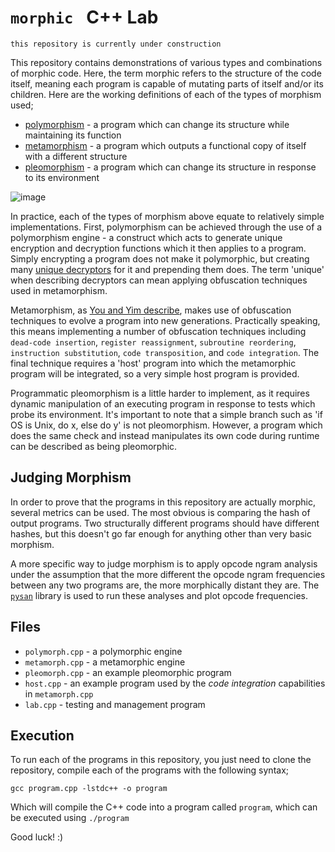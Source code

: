 # `morphic ` C++ Lab

`this repository is currently under construction`

This repository contains demonstrations of various types and combinations of morphic code. Here, the term morphic refers to the structure of the code itself, meaning each program is capable of mutating parts of itself and/or its children. Here are the working definitions of each of the types of morphism used;

- [polymorphism](https://en.wikipedia.org/wiki/Polymorphic_code) - a program which can change its structure while maintaining its function
- [metamorphism](https://en.wikipedia.org/wiki/Metamorphic_code) - a program which outputs a functional copy of itself with a different structure
- [pleomorphism](https://en.wikipedia.org/wiki/Pleomorphism_(microbiology)) - a program which can change its structure in response to its environment

![image](https://github.com/ojscholten/poly/blob/main/engine.png)

In practice, each of the types of morphism above equate to relatively simple implementations. First, polymorphism can be achieved through the use of a polymorphism engine - a construct which acts to generate unique encryption and decryption functions which it then applies to a program. Simply encrypting a program does not make it polymorphic, but creating many [unique decryptors](https://www.youtube.com/watch?v=Jsohdah8ZCg&t=175s) for it and prepending them does. The term 'unique' when describing decryptors can mean applying obfuscation techniques used in metamorphism.

Metamorphism, as [You and Yim describe](https://profsandhu.com/cs5323_s18/yk_2010.pdf), makes use of obfuscation techniques to evolve a program into new generations. Practically speaking, this means implementing a number of obfuscation techniques including `dead-code insertion`, `register reassignment`, `subroutine reordering`, `instruction substitution`, `code transposition`, and `code integration`. The final technique requires a 'host' program into which the metamorphic program will be integrated, so a very simple host program is provided.

Programmatic pleomorphism is a little harder to implement, as it requires dynamic manipulation of an executing program in response to tests which probe its environment. It's important to note that a simple branch such as 'if OS is Unix, do x, else do y' is not pleomorphism. However, a program which does the same check and instead manipulates its own code during runtime can be described as being pleomorphic.

## Judging Morphism
In order to prove that the programs in this repository are actually morphic, several metrics can be used. The most obvious is comparing the hash of output programs. Two structurally different programs should have different hashes, but this doesn't go far enough for anything other than very basic morphism.

A more specific way to judge morphism is to apply opcode ngram analysis under the assumption that the more different the opcode ngram frequencies between any two programs are, the more morphically distant they are. The [`pysan`](https://pysan.org) library is used to run these analyses and plot opcode frequencies.

## Files
- `polymorph.cpp` - a polymorphic engine
- `metamorph.cpp` - a metamorphic engine
- `pleomorph.cpp` - an example pleomorphic program
- `host.cpp` - an example program used by the *code integration* capabilities in `metamorph.cpp`
- `lab.cpp` - testing and management program

## Execution
To run each of the programs in this repository, you just need to clone the repository, compile each of the programs with the following syntax;

`gcc program.cpp -lstdc++ -o program`

Which will compile the C++ code into a program called `program`, which can be executed using `./program`

Good luck! :)